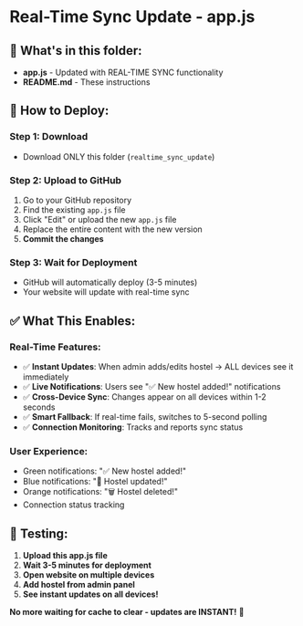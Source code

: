 # Real-Time Sync Update - app.js

## 📱 What's in this folder:
- **app.js** - Updated with REAL-TIME SYNC functionality
- **README.md** - These instructions

## 🚀 **How to Deploy:**

### **Step 1: Download**
- Download ONLY this folder (`realtime_sync_update`)

### **Step 2: Upload to GitHub**
1. Go to your GitHub repository
2. Find the existing `app.js` file
3. Click "Edit" or upload the new `app.js` file
4. Replace the entire content with the new version
5. **Commit the changes**

### **Step 3: Wait for Deployment**
- GitHub will automatically deploy (3-5 minutes)
- Your website will update with real-time sync

## ✅ **What This Enables:**

### **Real-Time Features:**
- ✅ **Instant Updates**: When admin adds/edits hostel → ALL devices see it immediately
- ✅ **Live Notifications**: Users see "✅ New hostel added!" notifications
- ✅ **Cross-Device Sync**: Changes appear on all devices within 1-2 seconds
- ✅ **Smart Fallback**: If real-time fails, switches to 5-second polling
- ✅ **Connection Monitoring**: Tracks and reports sync status

### **User Experience:**
- Green notifications: "✅ New hostel added!"
- Blue notifications: "📝 Hostel updated!"
- Orange notifications: "🗑️ Hostel deleted!"
- Connection status tracking

## 🎯 **Testing:**
1. **Upload this app.js file**
2. **Wait 3-5 minutes for deployment**
3. **Open website on multiple devices**
4. **Add hostel from admin panel**
5. **See instant updates on all devices!**

**No more waiting for cache to clear - updates are INSTANT!** 🚀